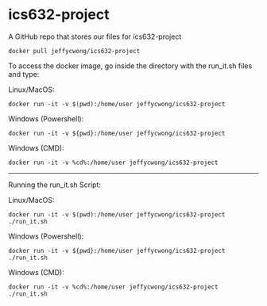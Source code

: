 # ics632-project
A GitHub repo that stores our files for ics632-project

```
docker pull jeffycwong/ics632-project
```

To access the docker image, go inside the directory with the run_it.sh files and type:

Linux/MacOS:
```
docker run -it -v $(pwd):/home/user jeffycwong/ics632-project
```

Windows (Powershell):
```
docker run -it -v ${pwd}:/home/user jeffycwong/ics632-project
```

Windows (CMD):
```
docker run -it -v %cd%:/home/user jeffycwong/ics632-project
```

----

Running the run_it.sh Script:

Linux/MacOS:
```
docker run -it -v $(pwd):/home/user jeffycwong/ics632-project ./run_it.sh
```

Windows (Powershell):
```
docker run -it -v ${pwd}:/home/user jeffycwong/ics632-project ./run_it.sh
```

Windows (CMD):
```
docker run -it -v %cd%:/home/user jeffycwong/ics632-project ./run_it.sh
```
